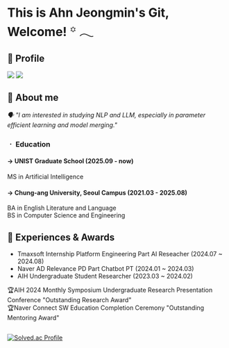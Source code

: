 # This is Ahn Jeongmin's Git, Welcome!  ꙳ 𓂃 

## 🌱 Profile
<a href="https://drive.google.com/file/d/1yqgXhvCEQHxa7FXUXZrYS3_zNANOvOTP/view?usp=sharing"><img src="https://img.shields.io/badge/CV-eef1f4?style=for-the-badge&logo=notion&logoColor=003366"></a> <a href="https://tingmins-swdeliveryservice.tistory.com/"><img src="https://img.shields.io/badge/Tistory-eef1f4?style=for-the-badge&logo=Tistory&logoColor=EF3939"></a> 



## 🌱 About me
_🗣️  "I am interested in studying NLP and LLM, especially in parameter efficient learning and model merging."_  

### ㆍ Education
#### → UNIST Graduate School (2025.09 - now) <br>
MS in Artificial Intelligence
#### → Chung-ang University, Seoul Campus (2021.03 - 2025.08) <br> 
BA in English Literature and Language<br> 
BS in Computer Science and Engineering<br> 








## 🌱 Experiences & Awards
- Tmaxsoft Internship Platform Engineering Part AI Reseacher (2024.07 ~ 2024.08)
- Naver AD Relevance PD Part Chatbot PT (2024.01 ~ 2024.03)
- AIH Undergraduate Student Researcher (2023.03 ~ 2024.02)

🏆AIH 2024 Monthly Symposium Undergraduate Research Presentation Conference  "Outstanding Research Award"<br>
🏆Naver Connect SW Education Completion Ceremony "Outstanding Mentoring Award"


##
[![Solved.ac Profile](http://mazassumnida.wtf/api/v2/generate_badge?boj=jordie0209)](https://solved.ac/jordie0209/)          




